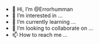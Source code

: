- 👋 Hi, I’m @Errorhumman
- 👀 I’m interested in ...
- 🌱 I’m currently learning ...
- 💞️ I’m looking to collaborate on ...
- 📫 How to reach me ...

<!---
Errorhumman/Errorhumman is a ✨ special ✨ repository because its `README.md` (this file) appears on your GitHub profile.
You can click the Preview link to take a look at your changes.
--->
